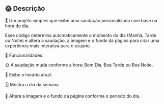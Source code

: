 ## 🌞 Descrição

📅 Um projeto simples que exibe uma saudação personalizada com base na hora do dia.

Esse código determina automaticamente o momento do dia (Manhã, Tarde ou Noite) e altera a saudação, a imagem e o fundo da página para criar uma experiência mais interativa para o usuário.

🔧 Funcionalidades:

🌞 A saudação muda conforme a hora: Bom Dia, Boa Tarde ou Boa Noite.

📅 Exibe o horário atual.

🗓️ Mostra o dia da semana.

🎨 Altera a imagem e o fundo da página conforme o período do dia.
